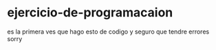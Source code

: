 # ejercicio-de-programacaion
es la primera ves que hago esto de codigo y seguro que tendre errores sorry 
